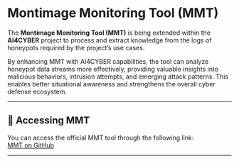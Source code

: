 # Montimage Monitoring Tool (MMT)  

The **Montimage Monitoring Tool (MMT)** is being extended within the **AI4CYBER** project to process and extract knowledge from the logs of honeypots required by the project’s use cases.  

By enhancing MMT with AI4CYBER capabilities, the tool can analyze honeypot data streams more effectively, providing valuable insights into malicious behaviors, intrusion attempts, and emerging attack patterns. This enables better situational awareness and strengthens the overall cyber defense ecosystem.  

---

## 🔗 Accessing MMT  

You can access the official MMT tool through the following link:  
[MMT on GitHub](https://github.com/Montimage/mmt-probe)  

---

